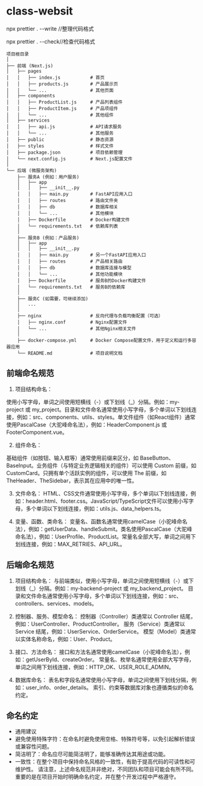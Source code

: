 <!--
 * @Date: 2024-12-18 13:13:59
 * @LastEditors: Aregene
 * @LastEditTime: 2025-02-04 12:04:31
-->
# class-websit


npx prettier . --write //整理代码格式  

npx prettier . --check//检查代码格式  

```
项目根目录
│
├── 前端 (Next.js)
│   ├── pages
│   │   ├── index.js           # 首页
│   │   ├── products.js        # 产品展示页
│   │   └── ...                # 其他页面
│   ├── components
│   │   ├── ProductList.js     # 产品列表组件
│   │   ├── ProductItem.js     # 产品项组件
│   │   └── ...                # 其他组件
│   ├── services
│   │   ├── api.js             # API请求服务
│   │   └── ...                # 其他服务
│   ├── public                 # 静态资源
│   ├── styles                 # 样式文件
│   ├── package.json           # 项目依赖管理
│   └── next.config.js         # Next.js配置文件
│
└── 后端 (微服务架构)
    ├── 服务A (例如：用户服务)
    │   ├── app
    │   │   ├── __init__.py
    │   │   ├── main.py        # FastAPI应用入口
    │   │   ├── routes         # 路由文件夹
    │   │   ├── db             # 数据库相关
    │   │   └── ...            # 其他模块
    │   ├── Dockerfile         # Docker构建文件
    │   └── requirements.txt   # 依赖库列表
    │
    ├── 服务B (例如：产品服务)
    │   ├── app
    │   │   ├── __init__.py
    │   │   ├── main.py        # 另一个FastAPI应用入口
    │   │   ├── routes         # 产品相关路由
    │   │   ├── db             # 数据库连接与模型
    │   │   └── ...            # 其他功能模块
    │   ├── Dockerfile         # 服务B的Docker构建文件
    │   └── requirements.txt   # 服务B的依赖库
    │
    ├── 服务C (如需要，可继续添加)
    │   ...
    │
    ├── nginx                  # 反向代理与负载均衡配置（可选）
    │   ├── nginx.conf         # Nginx配置文件
    │   └── ...                # 其他Nginx相关文件
    │
    ├── docker-compose.yml     # Docker Compose配置文件，用于定义和运行多容器应用
    └── README.md              # 项目说明文档

```

## 前端命名规范
1. ‌项目结构命名‌：  

使用小写字母，单词之间使用短横线（-）或下划线（_）分隔。例如：my-project 或 my_project。目录和文件命名通常使用小写字母，多个单词以下划线连接，例如：src、components、utils、styles。单文件组件（如React组件）通常使用PascalCase（大驼峰命名法），例如：HeaderComponent.js 或 FooterComponent.vue。  

2. ‌组件命名‌：

基础组件（如按钮、输入框等）通常使用前缀来区分，如 BaseButton、BaseInput。业务组件（与特定业务逻辑相关的组件）可以使用 Custom 前缀，如 CustomCard。只拥有单个活跃实例的组件，可以使用 The 前缀，如 TheHeader、TheSidebar，表示其在应用中的唯一性。  

3. ‌文件命名‌：
HTML、CSS文件通常使用小写字母，多个单词以下划线连接，例如：header.html、footer.css。JavaScript/TypeScript文件可以使用小写字母，多个单词以下划线连接，例如：utils.js、data_helpers.ts。  

4. ‌变量、函数、类命名‌：
变量名、函数名通常使用camelCase（小驼峰命名法），例如：getUserData、handleSubmit。类名使用PascalCase（大驼峰命名法），例如：UserProfile、ProductList。常量名全部大写，单词之间用下划线连接，例如：MAX_RETRIES、API_URL。

## 后端命名规范
1. ‌项目结构命名‌：
与前端类似，使用小写字母，单词之间使用短横线（-）或下划线（_）分隔。例如：my-backend-project 或 my_backend_project。
目录和文件命名通常使用小写字母，多个单词以下划线连接，例如：src、controllers、services、models。  

2. ‌控制器、服务、模型命名‌：
控制器（Controller）类通常以 Controller 结尾，例如：UserController、ProductController。
服务（Service）类通常以 Service 结尾，例如：UserService、OrderService。
模型（Model）类通常以实体名称命名，例如：User、Product。  

3. ‌接口、方法命名‌：
接口和方法名通常使用camelCase（小驼峰命名法），例如：getUserById、createOrder。
常量名、枚举名通常使用全部大写字母，单词之间用下划线连接，例如：HTTP_OK、USER_ROLE_ADMIN。  

4. ‌数据库命名‌：
表名和字段名通常使用小写字母，单词之间使用下划线分隔，例如：user_info、order_details。
索引、约束等数据库对象也遵循类似的命名约定。  

## 命名约定
* 通用建议
* ‌避免使用特殊字符‌：在命名时避免使用空格、特殊符号等，以免引起解析错误或兼容性问题。
* ‌简洁明了‌：命名应尽可能简洁明了，能够准确传达其用途或功能。
* ‌一致性‌：在整个项目中保持命名风格的一致性，有助于提高代码的可读性和可维护性。
请注意，上述命名规范并非绝对，不同团队和项目可能会有所不同。重要的是在项目开始时明确命名约定，并在整个开发过程中严格遵守。